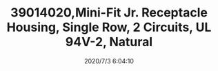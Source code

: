 ﻿---
layout: post 
title: 39014020,Mini-Fit Jr. Receptacle Housing, Single Row, 2 Circuits, UL 94V-2, Natural
tags: 
categories: housing-terminal
overview: 
series: 5557
part_number: 39014020
thumb_img: static/202007/411-thumb-20200703140436.jpg
small_img: static/202007/411-20200703140436.jpg
date: 2020/7/3 6:04:10
---



